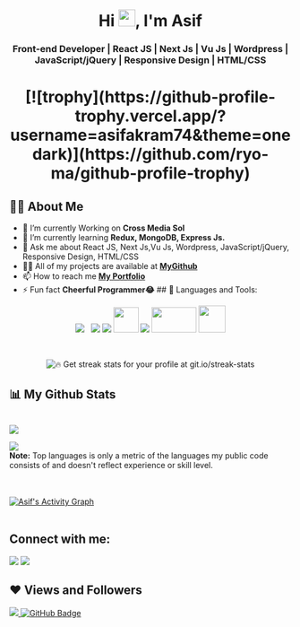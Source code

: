 <!-- @format -->

<h1 align="center">
	Hi
	<img
		src="https://raw.githubusercontent.com/MartinHeinz/MartinHeinz/master/wave.gif"
		width="30px"
	/>, I'm Asif
</h1>
<h3 align="center">
	Front-end Developer | React JS | Next Js | Vu Js | Wordpress |
	JavaScript/jQuery | Responsive Design | HTML/CSS
</h3>

<h1 align="center">
	[![trophy](https://github-profile-trophy.vercel.app/?username=asifakram74&theme=onedark)](https://github.com/ryo-ma/github-profile-trophy)
</h1>

## 🙋‍♂️ About Me 
- 🔭 I’m currently Working on **Cross Media Sol** 
- 🌱 I’m currently learning **Redux, MongoDB, Express Js.** 
- 💬 Ask me about React JS, Next Js,Vu Js, Wordpress, JavaScript/jQuery, Responsive Design, HTML/CSS 
- 👨‍💻 All of my projects are available at **[MyGithub](https://github.com/asifakram74?tab=repositories)** 
- 📫 How to reach me **[My Portfolio](https://asifakram.codes/)** 
- ⚡ Fun fact **Cheerful Programmer😂** ## 🚀 Languages and Tools:

<p align="center">
	<img
		style="padding-right: 8px"
		src="https://img.icons8.com/color/48/26e07f/react-native.png"
	/>
	<img src="https://img.icons8.com/color/48/000000/vue-js.png" />
	<img src="https://img.icons8.com/color/48/26e07f/css3.png" />
	<img
		src="https://img.icons8.com/color/144/26e07f/html-5--v1.png"
		width="45"
		height="45"
	/>
	<img src="https://img.icons8.com/ios/50/000000/wordpress--v1.png" />
	<img
		src="https://upload.wikimedia.org/wikipedia/commons/thumb/8/8e/Nextjs-logo.svg/800px-Nextjs-logo.svg.png"
		width="80"
		height="45"
	/>
	<a>
		<img
			src="https://img.icons8.com/windows/48/26e07f/php-logo.png"
			width="48"
			height="48"
		/>
	</a>
	<!--     <a> <img src="https://img.icons8.com/color/48/26e07f/java-coffee-cup-logo--v1.png"/></a> 
    <a> <img src="https://img.icons8.com/color/48/26e07f/flutter.png"/></a>
    <a> <img src="https://img.icons8.com/color/48/000000/firebase.png"/></a>
    <img src="https://img.icons8.com/color/48/000000/dart.png"/> -->
</p>

<br />

<p align="center">
	<img
		title="🔥 Get streak stats for your profile at git.io/streak-stats"
		src="https://github-readme-streak-stats.herokuapp.com/?user=asifakram74&theme=black-ice&hide_border=true&stroke=0000&background=060A0CD0"
	/>
</p>

## 📊 My Github Stats

<br />
<a href="https://github.com/asifakram74/github-readme-stats"
	><img
		src="https://github-readme-stats.vercel.app/api?username=asifakram74&show_icons=true&count_private=true&theme=react&hide_border=true&bg_color=0D1117"
/></a>

<a href="https://github.com/asifakram74/github-readme-stats"
	><img
		src="https://github-readme-stats.vercel.app/api/top-langs/?username=asifakram74&langs_count=8&count_private=true&layout=compact&theme=react&hide_border=true&bg_color=0D1117"
/></a>
<br />
<b>Note:</b> Top languages is only a metric of the languages my public code
consists of and doesn't reflect experience or skill level.

<br />
<br />

<a href="https://github.com/asifakram74/github-readme-activity-graph">
	<img
		alt="Asif's Activity Graph"
		src="https://activity-graph.herokuapp.com/graph?username=asifakram74&bg_color=0D1117&color=5BCDEC&line=5BCDEC&point=FFFFFF&hide_border=true"
/></a>

<br />
<br />

## Connect with me:
<p align="left">
	<a href="mailto:asifakram74@gmail.com"
		><img src="https://img.icons8.com/material-outlined/48/000000/email.png"
	/></a>
	<a href="https://www.linkedin.com/in/muhammad-asif-17863570"
		><img src="https://img.icons8.com/color/50/000000/linkedin.png"
	/></a>
	<!-- <a href = "https://www.instagram.com/ajinkya_03_03/"><img src="https://img.icons8.com/fluent/48/000000/instagram-new.png"/></a> -->
</p>

## ❤ Views and Followers
<a href="https://github.com/Meghna-DAS/github-profile-views-counter">
	<img src="https://komarev.com/ghpvc/?username=asifakram74" />
</a>
<a href="https://github.com/asifakram74?tab=followers"
	><img
		src="https://img.shields.io/github/followers/asifakram74?label=Followers&style=social"
		alt="GitHub Badge"
/></a>
